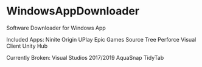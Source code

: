 # WindowsAppDownloader
Software Downloader for Windows App

Included Apps:
Ninite
Origin
UPlay
Epic Games
Source Tree
Perforce Visual Client
Unity Hub

Currently Broken:
Visual Studios 2017/2019
AquaSnap
TidyTab
